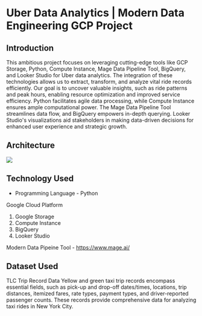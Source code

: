 # Uber Data Analytics | Modern Data Engineering GCP Project

## Introduction

This ambitious project focuses on leveraging cutting-edge tools like GCP Storage, Python, Compute Instance, Mage Data Pipeline Tool, BigQuery, and Looker Studio for Uber data analytics. The integration of these technologies allows us to extract, transform, and analyze vital ride records efficiently. Our goal is to uncover valuable insights, such as ride patterns and peak hours, enabling resource optimization and improved service efficiency. Python facilitates agile data processing, while Compute Instance ensures ample computational power. The Mage Data Pipeline Tool streamlines data flow, and BigQuery empowers in-depth querying. Looker Studio's visualizations aid stakeholders in making data-driven decisions for enhanced user experience and strategic growth.

## Architecture 
<img src="architecture.jpg">

## Technology Used
- Programming Language - Python

Google Cloud Platform
1. Google Storage
2. Compute Instance 
3. BigQuery
4. Looker Studio

Modern Data Pipeine Tool - https://www.mage.ai/

## Dataset Used
TLC Trip Record Data
Yellow and green taxi trip records encompass essential fields, such as pick-up and drop-off dates/times, locations, trip distances, itemized fares, rate types, payment types, and driver-reported passenger counts. These records provide comprehensive data for analyzing taxi rides in New York City.









